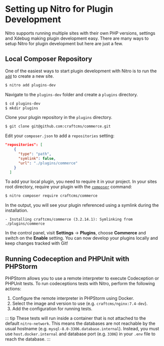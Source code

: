 # Setting up Nitro for Plugin Development

Nitro supports running multiple sites with their own PHP versions, settings and Xdebug making plugin development easy. There are many ways to setup Nitro for plugin development but here are just a few.

## Local Composer Repository

One of the easiest ways to start plugin development with Nitro is to run the [`add`](commands.md#add) to create a new site.

```bash
$ nitro add plugins-dev
```

Navigate to the `plugins-dev` folder and create a `plugins` directory.

```bash
$ cd plugins-dev
$ mkdir plugins
```

Clone your plugin repository in the `plugins` directory.

```bash
$ git clone git@github.com:craftcms/commerce.git
```

Edit your `composer.json` to add a `repositories` setting:

```json
"repositories": [
    {
      "type": "path",
      "symlink": false,
      "url": "./plugins/commerce"
    }
  ]
```

To add your local plugin, you need to require it in your project. In your sites root directory, require your plugin with the [`composer`](commands.md#composer) command:

```bash
$ nitro composer require craftcms/commerce
```

In the output, you will see your plugin referenced using a symlink during the installation.

    - Installing craftcms/commerce (3.2.14.1): Symlinking from ./plugins/commerce

In the control panel, visit **Settings** → **Plugins**, choose **Commerce** and switch on the **Enable** setting. You can now develop your plugins locally and keep changes tracked with Git!

## Running Codeception and PHPUnit with PHPStorm

PHPStorm allows you to use a remote interpreter to execute Codeception or PHPUnit tests. To run codeceptions tests with Nitro, perform the following actions:

1. Configure the remote interpreter in PHPStorm using Docker.
2. Select the image and version to use (e.g. `craftcms/nginx:7.4-dev`).
3. Add the configuration for running tests.

::: tip
These tests will run inside a container that is not attached to the default `nitro-network`. This means the databases are not reachable by the usual hostname (e.g. `mysql-8.0-3306.database.internal`). Instead, you must use `host.docker.internal` and database port (e.g. `3306`) in your `.env` file to reach the database.
:::
